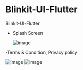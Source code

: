 # Blinkit-UI-Flutter
 Blinkit-UI-Flutter


- Splash Screen
  
  ![image](https://github.com/user-attachments/assets/451aa158-a842-426d-ba17-75e6605f48e4)

  
-Terms & Condition, Privacy policy

  ![image](https://github.com/user-attachments/assets/e01d0635-8b6c-4307-88a6-5feb668ddf4b) ![image](https://github.com/user-attachments/assets/a4bd9ac9-843f-41b5-bed8-f135bd68bfa5)

